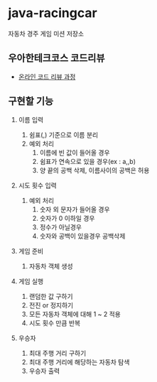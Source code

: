 # java-racingcar
자동차 경주 게임 미션 저장소

## 우아한테크코스 코드리뷰
* [온라인 코드 리뷰 과정](https://github.com/woowacourse/woowacourse-docs/blob/master/maincourse/README.md)

## 구현할 기능
1. 이름 입력
    1. 쉼표(,) 기준으로 이름 분리
    2. 예외 처리
        1. 이름에 빈 값이 들어올 경우
        2. 쉼표가 연속으로 있을 경우(ex : a,,b)
        3. 양 끝의 공백 삭제, 이름사이의 공백은 허용
    
2. 시도 횟수 입력
    1. 예외 처리
        1. 숫자 외 문자가 들어올 경우
        2. 숫자가 0 이하일 경우
        3. 정수가 아닐경우
        4. 숫자와 공백이 있을경우 공백삭제
        
        
    
3. 게임 준비
    1. 자동차 객체 생성
    
4. 게임 실행
    1. 랜덤한 값 구하기
    2. 전진 or 정지하기
    3. 모든 자동차 객체에 대해 1 ~ 2 적용
    4. 시도 횟수 만큼 반복
    
5. 우승자
    1. 최대 주행 거리 구하기
    2. 최대 주행 거리에 해당하는 자동차 탐색
    3. 우승자 출력
